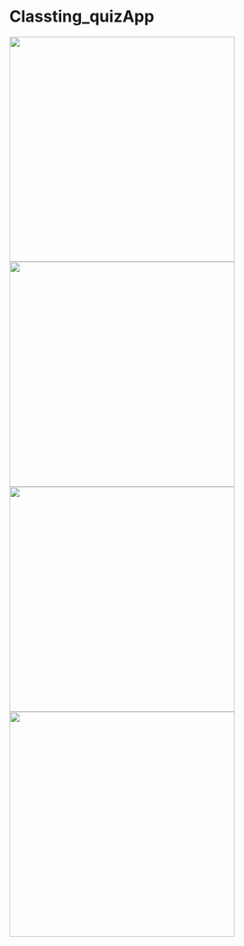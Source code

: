 # Classting_quizApp

<img src = "https://user-images.githubusercontent.com/51700184/136694401-8b3d361c-b10f-4cd3-a0a7-016510ab6e7a.png" width="400">
<img src = "https://user-images.githubusercontent.com/51700184/136694405-d3abf543-8a32-4c1f-8e60-a6955c747c73.png" width="400">
<img src = "https://user-images.githubusercontent.com/51700184/136694406-2ae6d752-ec88-4124-b885-caf35d9e1d76.png" width="400">
<img src = "https://user-images.githubusercontent.com/51700184/136694407-1415f36e-1b29-41c7-812a-26e4f5c6a2e4.png" width="400">
